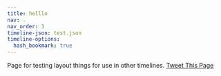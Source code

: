 ```yaml
---
title: helllo
nav: .
nav_order: 3
timeline-json: test.json
timeline-options: 
  hash_bookmark: true
---
```


Page for testing layout things for use in other timelines. <a class="btn btn--gray-border" href="https://twitter.com/intent/tweet?url=https%3A%2F%2Ftimelinez.github.io%2Faerosolized-covid-19%2Ftest&via=AerosolizedC19&text=%23COVIDisAirborne%20%23masks4All%20%23bewareOfSharedAir%20%23ventilation. See: " target="_blank">Tweet This Page</a>